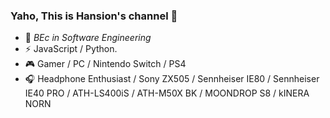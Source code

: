### Yaho, This is Hansion's channel 👋

- 🍻 _BEc in Software Engineering_
- ⚡ JavaScript / Python.
- 🎮 Gamer / PC / Nintendo Switch / PS4
- 🎧 Headphone Enthusiast / Sony ZX505 / Sennheiser IE80 / Sennheiser IE40 PRO / ATH-LS400iS / ATH-M50X BK / MOONDROP S8 / kINERA NORN
